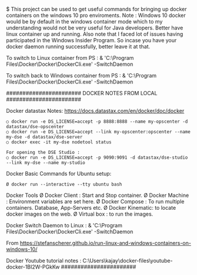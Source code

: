 $ This project can be used to get useful commands for bringing up docker containers on the windows 10 pro enviroments.
Note : Windows 10 docker would be by default in the windows container mode which to my understanding would not be very useful for Java developers. Better have linux container up and running. Also note that I faced lot of issues having participated in the Windows Insider Program. So incase you have your docker daemon running successfully, better leave it at that.

To switch to Linux container from PS :  & 'C:\Program Files\Docker\Docker\DockerCli.exe' -SwitchDaemon

To switch back to Windows container from PS :  & 'C:\Program Files\Docker\Docker\DockerCli.exe' -SwitchDaemon

#######################
DOCKER NOTES FROM LOCAL
#######################

Docker datastax Notes: https://docs.datastax.com/en/docker/doc/docker

    ○ docker run -e DS_LICENSE=accept -p 8888:8888 --name my-opscenter -d datastax/dse-opscenter
    ○ docker run -e DS_LICENSE=accept --link my-opscenter:opscenter --name my-dse -d datastax/dse-server
    ○ docker exec -it my-dse nodetool status 
    
    For opening the DSE Studio :
    ○ docker run -e DS_LICENSE=accept -p 9090:9091 -d datastax/dse-studio --link my-dse --name my-studio

Docker Basic Commands for Ubuntu setup:

	Ø docker run --interactive --tty ubuntu bash

Docker Tools
	Ø Docker Client : Start and Stop container.
	Ø Docker Machine : Environment variables are set here.
	Ø Docker Compose : To run multiple containers. Database, App-Servers etc.
	Ø Docker Kinematic: to locate docker images on the web.
	Ø Virtual box : to run the images.

Docker Switch Daemon to Linux : 
& 'C:\Program Files\Docker\Docker\DockerCli.exe' -SwitchDaemon

From <https://stefanscherer.github.io/run-linux-and-windows-containers-on-windows-10/> 

Docker Youtube tutorial notes : 
C:\Users\kajay\docker-files\youtube-docker-1BI2W-PGkKw
#######################



	
